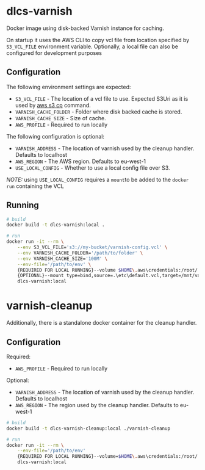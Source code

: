 # dlcs-varnish

Docker image using disk-backed Varnish instance for caching.

On startup it uses the AWS CLI to copy vcl file from location specified by `S3_VCL_FILE` environment variable. 
Optionally, a local file can also be configured for development purposes

## Configuration

The following environment settings are expected:
* `S3_VCL_FILE` - The location of a vcl file to use. Expected S3Uri as it is used by [aws s3 cp](https://docs.aws.amazon.com/cli/latest/reference/s3/cp.html) command.
* `VARNISH_CACHE_FOLDER` - Folder where disk backed cache is stored.
* `VARNISH_CACHE_SIZE` - Size of cache.
* `AWS_PROFILE` - Required to run locally

The following configuration is optional:

* `VARNISH_ADDRESS` - The location of varnish used by the cleanup handler. Defaults to localhost
* `AWS_REGION` - The AWS region. Defaults to eu-west-1
* `USE_LOCAL_CONFIG` - Whether to use a local config file over S3. 

*NOTE:* using `USE_LOCAL_CONFIG` requires a `mount`to be added to the `docker run` containing the VCL
## Running

```bash
# build
docker build -t dlcs-varnish:local .

# run
docker run -it --rm \
	--env S3_VCL_FILE='s3://my-bucket/varnish-config.vcl' \
	--env VARNISH_CACHE_FOLDER='/path/to/folder' \
	--env VARNISH_CACHE_SIZE='100M' \
	--env-file='/path/to/env' \
	{REQUIRED FOR LOCAL RUNNING}--volume $HOME\.aws\credentials:/root/.aws/credentials:ro \
	{OPTIONAL}--mount type=bind,source=.\etc\default.vcl,target=/mnt/varnish/default.vcl \
	dlcs-varnish:local
```
# varnish-cleanup

Additionally, there is a standalone docker container for the cleanup handler. 

## Configuration

Required:
* `AWS_PROFILE` - Required to run locally

Optional:
* `VARNISH_ADDRESS` - The location of varnish used by the cleanup handler. Defaults to localhost
* `AWS_REGION` - The region used by the cleanup handler. Defaults to eu-west-1

```bash
# build
docker build -t dlcs-varnish-cleanup:local ./varnish-cleanup

# run
docker run -it --rm \
	--env-file='/path/to/env'
	{REQUIRED FOR LOCAL RUNNING}--volume=$HOME\.aws\credentials:/root/.aws/credentials:ro
	dlcs-varnish:local
```
